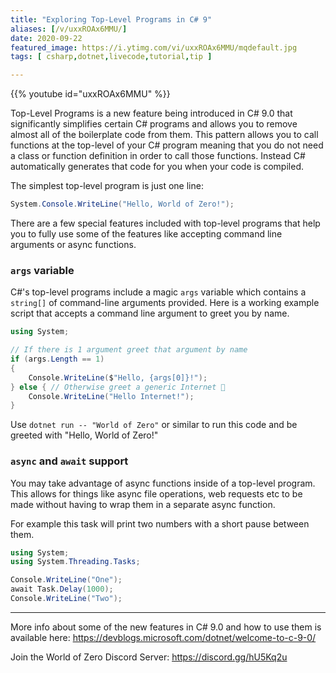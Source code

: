 ```yaml
---
title: "Exploring Top-Level Programs in C# 9"
aliases: [/v/uxxROAx6MMU/]
date: 2020-09-22
featured_image: https://i.ytimg.com/vi/uxxROAx6MMU/mqdefault.jpg
tags: [ csharp,dotnet,livecode,tutorial,tip ]

---
```


{{% youtube id="uxxROAx6MMU" %}}

Top-Level Programs is a new feature being introduced in C# 9.0 that significantly simplifies certain C# programs and allows you to remove almost all of the boilerplate code from them. This pattern allows you to call functions at the top-level of your C# program meaning that you do not need a class or function definition in order to call those functions. Instead C# automatically generates that code for you when your code is compiled.

The simplest top-level program is just one line:

```csharp
System.Console.WriteLine("Hello, World of Zero!");
```

There are a few special features included with top-level programs that help you to fully use some of the features like accepting command line arguments or async functions.

### `args` variable

C#'s top-level programs include a magic `args` variable which contains a `string[]` of command-line arguments provided. Here is a working example script that accepts a command line argument to greet you by name.

```csharp
using System;

// If there is 1 argument greet that argument by name
if (args.Length == 1)
{
    Console.WriteLine($"Hello, {args[0]}!");
} else { // Otherwise greet a generic Internet 🤖
    Console.WriteLine("Hello Internet!");
}
```

Use `dotnet run -- "World of Zero"` or similar to run this code and be greeted with "Hello, World of Zero!"

### `async` and `await` support

You may take advantage of async functions inside of a top-level program. This allows for things like async file operations, web requests etc to be made without having to wrap them in a separate async function.

For example this task will print two numbers with a short pause between them.

```csharp
using System;
using System.Threading.Tasks;

Console.WriteLine("One");
await Task.Delay(1000);
Console.WriteLine("Two");
```

***

More info about some of the new features in C# 9.0 and how to use them is available here: https://devblogs.microsoft.com/dotnet/welcome-to-c-9-0/

Join the World of Zero Discord Server: https://discord.gg/hU5Kq2u